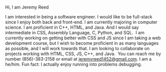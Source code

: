Hi, I am Jeremy Reed

I am interested in being a software engineer. I would like to be full-stack since I enjoy both back and front-end.
I am currently majoring in computer science. I am proficient in C++, HTML, and Java. And I would say intermediate in CSS, Assembly Language, C, Python, and SQL. 
I am currently working on getting better with CSS and JS since I am taking a web development course, but I wish to become proficient in as many languages as possible, and I will work towards that.
I am looking to collaborate on projects working with HTML, CSS, JS, C++, and Java. 
You can reach me by number (856)-383-2158 or email at jeremyreed1452@gmail.com.
I am a he/him.
Fun fact: I actually enjoy running into problems debugging.


<!---
Jreed25/Jreed25 is a ✨ special ✨ repository because its `README.md` (this file) appears on your GitHub profile.
You can click the Preview link to take a look at your changes.
--->
